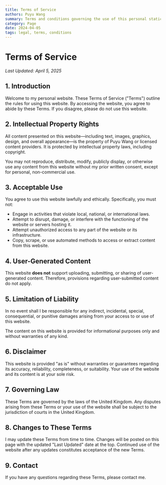 ```yaml
---
title: Terms of Service
authors: Puyu Wang
summary: Terms and conditions governing the use of this personal static website and its content.
category: Page
date: 2024-04-05
tags: legal, terms, conditions
---
```


# Terms of Service

*Last Updated: April 5, 2025*

## 1. Introduction

Welcome to my personal website. These Terms of Service ("Terms") outline the rules for using this website. By accessing the website, you agree to abide by these Terms. If you disagree, please do not use this website.

## 2. Intellectual Property Rights

All content presented on this website—including text, images, graphics, design, and overall appearance—is the property of Puyu Wang or licensed content providers. It is protected by intellectual property laws, including copyright.

You may not reproduce, distribute, modify, publicly display, or otherwise use any content from this website without my prior written consent, except for personal, non-commercial use.

## 3. Acceptable Use

You agree to use this website lawfully and ethically. Specifically, you must not:

- Engage in activities that violate local, national, or international laws.
- Attempt to disrupt, damage, or interfere with the functioning of the website or servers hosting it.
- Attempt unauthorized access to any part of the website or its infrastructure.
- Copy, scrape, or use automated methods to access or extract content from this website.

## 4. User-Generated Content

This website **does not** support uploading, submitting, or sharing of user-generated content. Therefore, provisions regarding user-submitted content do not apply.

## 5. Limitation of Liability

In no event shall I be responsible for any indirect, incidental, special, consequential, or punitive damages arising from your access to or use of this website.

The content on this website is provided for informational purposes only and without warranties of any kind.

## 6. Disclaimer

This website is provided "as is" without warranties or guarantees regarding its accuracy, reliability, completeness, or suitability. Your use of the website and its content is at your sole risk.

## 7. Governing Law

These Terms are governed by the laws of the United Kingdom. Any disputes arising from these Terms or your use of the website shall be subject to the jurisdiction of courts in the United Kingdom.

## 8. Changes to These Terms

I may update these Terms from time to time. Changes will be posted on this page with the updated "Last Updated" date at the top. Continued use of the website after any updates constitutes acceptance of the new Terms.

## 9. Contact

If you have any questions regarding these Terms, please contact me. 